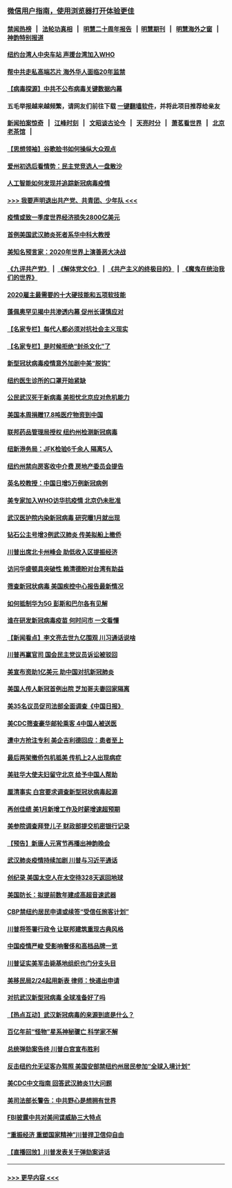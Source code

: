 ### [微信用户指南，使用浏览器打开体验更佳](https://github.com/gfw-breaker/banned-news1/blob/master/indexes/wechat-guide.md?t=0)
#### [禁闻热榜](热点新闻.md?t=0)  &nbsp;&nbsp;|&nbsp;&nbsp; [法轮功真相](https://github.com/gfw-breaker/truth/blob/master/README.md?t=0) &nbsp;&nbsp;|&nbsp;&nbsp; [明慧二十周年报告](https://github.com/gfw-breaker/mh-reports/blob/master/README.md?t=0) &nbsp;&nbsp;|&nbsp;&nbsp;[明慧期刊](https://github.com/gfw-breaker/mh-qikan) &nbsp;&nbsp;|&nbsp;&nbsp; [明慧海外之窗](https://github.com/gfw-breaker/mh-news/blob/master/README.md?t=0) &nbsp;&nbsp;|&nbsp;&nbsp; [神韵特别报道](https://github.com/gfw-breaker/mh-news/blob/master/shenyun.md?t=0)
#### [纽约台湾人中央车站  声援台湾加入WHO](../pages/nsc412/n11857757.md?t=02101702) 
#### [帮中共走私高端芯片 海外华人面临20年监禁](../pages/nsc412/n11855016.md?t=02101702) 
#### [【病毒探源】中共不公布病毒关键数据内幕](../pages/nsc412/n11856584.md?t=02101702) 
#### 五毛举报越来越频繁，请网友们前往下载 [一键翻墙软件](https://github.com/gfw-breaker/ssr-accounts)，并将此项目推荐给亲友
#### [新闻拍案惊奇](https://github.com/gfw-breaker/banned-news1/blob/master/pages/link4.md) &nbsp;&nbsp;|&nbsp;&nbsp; [江峰时刻](https://github.com/gfw-breaker/banned-news1/blob/master/pages/link4.md) &nbsp;&nbsp;|&nbsp;&nbsp; [文昭谈古论今](https://github.com/gfw-breaker/banned-news1/blob/master/pages/link4.md) &nbsp;&nbsp;|&nbsp;&nbsp; [天亮时分](https://github.com/gfw-breaker/banned-news1/blob/master/pages/link4.md) &nbsp;&nbsp;|&nbsp;&nbsp; [萧茗看世界](https://github.com/gfw-breaker/banned-news1/blob/master/pages/link4.md) &nbsp;&nbsp;|&nbsp;&nbsp; [北京老茶馆](https://github.com/gfw-breaker/banned-news1/blob/master/pages/link4.md) &nbsp;&nbsp;|&nbsp;&nbsp; 
#### [【思想领袖】谷歌脸书如何操纵大众观点](../pages/nsc412/n11680874.md?t=02101702) 
#### [爱州初选后看情势：民主党竞选人一盘散沙](../pages/nsc412/n11856557.md?t=02101702) 
#### [人工智能如何发现并追踪新冠病毒疫情](../pages/nsc412/n11856398.md?t=02101702) 
#### [>>> 我要声明退出共产党、共青团、少年队 <<<](https://github.com/begood0513/goodnews/blob/master/quit/letter.md) 
#### [疫情或致一季度世界经济损失2800亿美元](../pages/nsc412/n11855639.md?t=02101702) 
#### [首例美国武汉肺炎死者系华中科大教授](../pages/nsc412/n11855500.md?t=02101702) 
#### [美知名预言家：2020年世界上演善恶大决战](../pages/nsc412/n11855418.md?t=02101702) 
#### [《九评共产党》](https://github.com/begood0513/9ping.md/blob/master/README.md) &nbsp;|&nbsp; [《解体党文化》](../../../../jtdwh.md/blob/master/README.md)  &nbsp;|&nbsp; [《共产主义的终极目的》](../../../../gczydzjmd.md/blob/master/README.md) &nbsp;|&nbsp; [《魔鬼在统治我们的世界》](../../../../mgztzwmdsj.md/blob/master/README.md) 
#### [2020雇主最需要的十大硬技能和五项软技能](../pages/nsc412/n11850953.md?t=02101702) 
#### [蓬佩奥罕见揭中共渗透内幕 促州长谨慎应对](../pages/nsc412/n11854685.md?t=02101702) 
#### [【名家专栏】每代人都必须对抗社会主义现实](../pages/nsc412/n11831412.md?t=02101702) 
#### [【名家专栏】是时候拒绝“封杀文化”了](../pages/nsc412/n11814093.md?t=02101702) 
#### [新型冠状病毒疫情意外加剧中美“脱钩”](../pages/nsc412/n11854475.md?t=02101702) 
#### [纽约医生诊所的口罩开始紧缺](../pages/nsc412/n11853364.md?t=02101702) 
#### [公民武汉死于新病毒 美担忧北京应对危机能力](../pages/nsc412/n11854331.md?t=02101702) 
#### [美国本周捐赠17.8吨医疗物资到中国](../pages/nsc412/n11854269.md?t=02101702) 
#### [联邦药品管理局授权  纽约州检测新冠病毒](../pages/nsc412/n11853371.md?t=02101702) 
#### [纽新港务局：JFK检验6千余人  隔离5人](../pages/nsc412/n11853366.md?t=02101702) 
#### [纽约州禁向房客收中介费  房地产委员会提告](../pages/nsc412/n11853360.md?t=02101702) 
#### [英名校教授：中国日增5万例新冠病例](../pages/nsc412/n11854174.md?t=02101702) 
#### [美专家加入WHO访华抗疫情 北京仍未批准](../pages/nsc412/n11854043.md?t=02101702) 
#### [武汉医护院内染新冠病毒 研究曝1月就出现](../pages/nsc412/n11852928.md?t=02101702) 
#### [钻石公主号增3例武汉肺炎 传美拟船上撤侨](../pages/nsc412/n11853240.md?t=02101702) 
#### [川普出席北卡州峰会 助低收入区提振经济](../pages/nsc412/n11853232.md?t=02101702) 
#### [访问华盛顿具突破性 赖清德盼对台湾有助益](../pages/nsc412/n11853129.md?t=02101702) 
#### [筛查新冠状病毒 美国疾控中心报告最新情况](../pages/nsc412/n11853070.md?t=02101702) 
#### [如何抵制华为5G 彭斯和巴尔各有见解](../pages/nsc412/n11852535.md?t=02101702) 
#### [谁在研发新冠病毒疫苗 何时问市 一文看懂](../pages/nsc412/n11852840.md?t=02101702) 
#### [【新闻看点】李文亮去世九亿围观 川习通话说啥](../pages/nsc412/n11852360.md?t=02101702) 
#### [川普再赢官司 国会民主党议员诉讼被驳回](../pages/nsc412/n11852287.md?t=02101702) 
#### [美宣布资助1亿美元 助中国对抗新冠肺炎](../pages/nsc412/n11852531.md?t=02101702) 
#### [美国人传人新冠首例出院 芝加哥夫妻回家隔离](../pages/nsc412/n11852452.md?t=02101702) 
#### [美35名议员促司法部全面调查《中国日报》](../pages/nsc412/n11852435.md?t=02101702) 
#### [美CDC筛查豪华邮轮乘客 4中国人被送医](../pages/nsc412/n11852085.md?t=02101702) 
#### [遭中方抢注专利 美企吉利德回应：患者至上](../pages/nsc412/n11852037.md?t=02101702) 
#### [最后两架撤侨包机抵美 传机上2人出现病症](../pages/nsc412/n11852173.md?t=02101702) 
#### [美驻华大使夫妇留守北京 给予中国人帮助](../pages/nsc412/n11852165.md?t=02101702) 
#### [厘清事实 白宫要求调查新型冠状病毒起源](../pages/nsc412/n11852106.md?t=02101702) 
#### [再创佳绩 美1月新增工作及时薪增速超预期](../pages/nsc412/n11852174.md?t=02101702) 
#### [美参院调查拜登儿子 财政部提交机密银行记录](../pages/nsc412/n11851808.md?t=02101702) 
#### [【预告】新唐人元宵节再播出神韵晚会](../pages/nsc412/n11843192.md?t=02101702) 
#### [武汉肺炎疫情持续加剧 川普与习近平通话](../pages/nsc412/n11851613.md?t=02101702) 
#### [创纪录 美国太空人在太空待328天返回地球](../pages/nsc412/n11851266.md?t=02101702) 
#### [美国防长：拟提前数年建成高超音速武器](../pages/nsc412/n11850959.md?t=02101702) 
#### [CBP禁纽约居民申请或续签“受信任旅客计划”](../pages/nsc412/n11850857.md?t=02101702) 
#### [川普将签署行政令 让联邦建筑重现古典风格](../pages/nsc412/n11850654.md?t=02101702) 
#### [中国疫情严峻 受影响奢侈和高档品牌一览](../pages/nsc412/n11850319.md?t=02101702) 
#### [川普证实美军击毙基地组织也门分支头目](../pages/nsc412/n11850383.md?t=02101702) 
#### [美移民局2/24起用新表 律师：快递出申请](../pages/nsc412/n11848220.md?t=02101702) 
#### [对抗武汉新型冠病毒 全球准备好了吗](../pages/nsc412/n11850142.md?t=02101702) 
#### [【热点互动】武汉新冠病毒的来源到底是什么？](../pages/nsc412/n11849749.md?t=02101702) 
#### [百亿年前“怪物”星系神秘骤亡 科学家不解](../pages/nsc412/n11849863.md?t=02101702) 
#### [总统弹劾案告终 川普白宫宣布胜利](../pages/nsc412/n11849985.md?t=02101702) 
#### [反击纽约允无证客办驾照  美国安部禁纽约州居民参加“全球入境计划”](../pages/nsc412/n11849828.md?t=02101702) 
#### [美CDC中文指南 回答武汉肺炎11大问题](../pages/nsc412/n11849703.md?t=02101702) 
#### [美司法部长警告：中共野心是想拥有世界](../pages/nsc412/n11849769.md?t=02101702) 
#### [FBI披露中共对美间谍威胁三大特点](../pages/nsc412/n11849700.md?t=02101702) 
#### [“重振经济 重塑国家精神”川普捍卫信仰自由](../pages/nsc412/n11849641.md?t=02101702) 
#### [【直播回放】川普发表关于弹劾案讲话](../pages/nsc412/n11849472.md?t=02101702) 

----
#### [ >>> 更早内容 <<< ](../indexes/nsc412-earlier.md)
